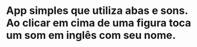 # App simples que utiliza abas e sons. Ao clicar em cima de uma figura toca um som em inglês com seu nome.
